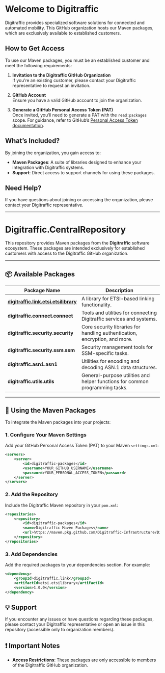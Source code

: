 # Welcome to Digitraffic

Digitraffic provides specialized software solutions for connected and automated mobility. This GitHub organization hosts our Maven packages, which are exclusively available to established customers.

## How to Get Access

To use our Maven packages, you must be an established customer and meet the following requirements:

1. **Invitation to the Digitraffic GitHub Organization**  
   If you're an existing customer, please contact your Digitraffic representative to request an invitation.

2. **GitHub Account**  
   Ensure you have a valid GitHub account to join the organization.

3. **Generate a GitHub Personal Access Token (PAT)**  
   Once invited, you’ll need to generate a PAT with the `read:packages` scope. For guidance, refer to GitHub’s [Personal Access Token documentation](https://docs.github.com/en/github/authenticating-to-github/creating-a-personal-access-token).

## What’s Included?

By joining the organization, you gain access to:

- **Maven Packages**: A suite of libraries designed to enhance your integration with Digitraffic systems.
- **Support**: Direct access to support channels for using these packages.

## Need Help?

If you have questions about joining or accessing the organization, please contact your Digitraffic representative.

---

# Digitraffic.CentralRepository

This repository provides Maven packages from the **Digitraffic** software ecosystem. These packages are intended exclusively for established customers with access to the Digitraffic GitHub organization.

---

## 📦 Available Packages

| **Package Name**                           | **Description**                                                                 |
|--------------------------------------------|---------------------------------------------------------------------------------|
| **[digitraffic.link.etsi.etsilibrary](https://github.com/Digitraffic-Infrastructure/Digitraffic.CentralRepository/packages/2370073)**      | A library for ETSI-based linking functionality.                                |
| **digitraffic.connect.connect**            | Tools and utilities for connecting Digitraffic services and systems.           |
| **digitraffic.security.security**          | Core security libraries for handling authentication, encryption, and more.     |
| **digitraffic.security.ssm.ssm**           | Security management tools for SSM-specific tasks.                              |
| **digitraffic.asn1.asn1**                  | Utilities for encoding and decoding ASN.1 data structures.                     |
| **digitraffic.utils.utils**                | General-purpose utilities and helper functions for common programming tasks.   |

---

## 🔧 Using the Maven Packages

To integrate the Maven packages into your projects:

### 1. Configure Your Maven Settings
Add your GitHub Personal Access Token (PAT) to your Maven `settings.xml`:
```xml
<servers>
    <server>
        <id>digitraffic-packages</id>
        <username>YOUR_GITHUB_USERNAME</username>
        <password>YOUR_PERSONAL_ACCESS_TOKEN</password>
    </server>
</servers>
```
### 2. Add the Repository
Include the Digitraffic Maven repository in your `pom.xml`:
```xml
<repositories>
    <repository>
        <id>digitraffic-packages</id>
        <name>Digitraffic Maven Packages</name>
        <url>https://maven.pkg.github.com/Digitraffic-Infrastructure/Digitraffic.Packages</url>
    </repository>
</repositories>
```
### 3. Add Dependencies
Add the required packages to your dependencies section. For example:
```xml
<dependency>
    <groupId>digitraffic.link</groupId>
    <artifactId>etsi.etsilibrary</artifactId>
    <version>1.0.0</version>
</dependency>
```

## 💡 Support
If you encounter any issues or have questions regarding these packages, please contact your Digitraffic representative or open an issue in this repository (accessible only to organization members).

## ❗ Important Notes
- **Access Restrictions**: These packages are only accessible to members of the Digitraffic GitHub organization.
